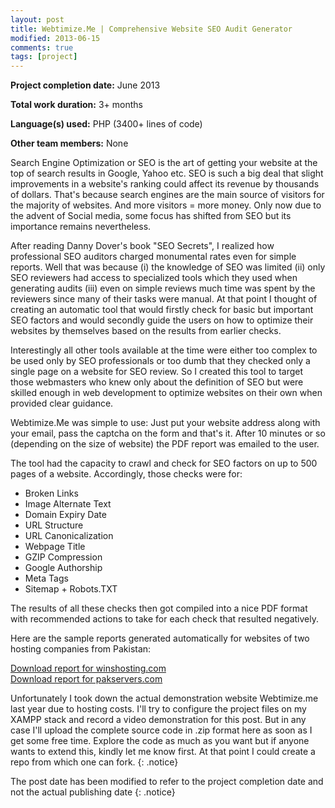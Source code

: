 ```yaml
---
layout: post
title: Webtimize.Me | Comprehensive Website SEO Audit Generator
modified: 2013-06-15
comments: true
tags: [project]
---
```



**Project completion date:** June 2013

**Total work duration:** 3+ months

**Language(s) used:** PHP (3400+ lines of code)

**Other team members:** None


Search Engine Optimization or SEO is the art of getting your website at the top of search results in Google, Yahoo etc. SEO is such a big deal that slight improvements in a website's ranking could affect its revenue by thousands of dollars. That's because search engines are the main source of visitors for the majority of websites. And more visitors = more money. Only now due to the advent of Social media, some focus has shifted from SEO but its importance remains nevertheless.

After reading Danny Dover's book "SEO Secrets", I realized how professional SEO auditors charged monumental rates even for simple reports. Well that was because (i) the knowledge of SEO was limited (ii) only SEO reviewers had access to specialized tools which they used when generating audits (iii) even on simple reviews much time was spent by the reviewers since many of their tasks were manual. At that point I thought of creating an automatic tool that would firstly check for basic but important SEO factors and would secondly guide the users on how to optimize their websites by themselves based on the results from earlier checks.

Interestingly all other tools available at the time were either too complex to be used only by SEO professionals or too dumb that they checked only a single page on a website for SEO review. So I created this tool to target those webmasters who knew only about the definition of SEO but were skilled enough in web development to optimize websites on their own when provided clear guidance.

Webtimize.Me was simple to use: Just put your website address along with your email, pass the captcha on the form and that's it. After 10 minutes or so (depending on the size of website) the PDF report was emailed to the user.

The tool had the capacity to crawl and check for SEO factors on up to 500 pages of a website. Accordingly, those checks were for:

* Broken Links
* Image Alternate Text
* Domain Expiry Date
* URL Structure
* URL Canonicalization
* Webpage Title
* GZIP Compression
* Google Authorship
* Meta Tags
* Sitemap + Robots.TXT

The results of all these checks then got compiled into a nice PDF format with recommended actions to take for each check that resulted negatively.
 
Here are the sample reports generated automatically for websites of two hosting companies from Pakistan:

<div markdown="0"><a href="/www.winshosting.com.pdf" class="btn">Download report for winshosting.com</a></div><div markdown="0"><a href="/pakservers.com.pdf" class="btn">Download report for pakservers.com</a></div>

Unfortunately I took down the actual demonstration website Webtimize.me last year due to hosting costs. I'll try to configure the project files on my XAMPP stack and record a video demonstration for this post. But in any case I'll upload the complete source code in .zip format here as soon as I get some free time. Explore the code as much as you want but if anyone wants to extend this, kindly let me know first. At that point I could create a repo from which one can fork.
{: .notice}

The post date has been modified to refer to the project completion date and not the actual publishing date
{: .notice}